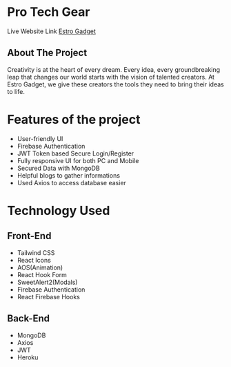 # Pro Tech Gear

Live Website Link [Estro Gadget](https://estro-gadget.web.app)

## About The Project
Creativity is at the heart of every dream. Every idea, every groundbreaking leap that changes our world starts with the vision of talented creators. At Estro Gadget, we give these creators the tools they need to bring their ideas to life.

# Features of the project

 * User-friendly UI
 * Firebase Authentication 
 * JWT Token based Secure Login/Register
 * Fully responsive UI for both PC and Mobile
 * Secured Data with MongoDB
 * Helpful blogs to gather informations
 * Used Axios to access database easier

 # Technology Used
  ## Front-End

  * Tailwind CSS
  * React Icons
  * AOS(Animation)
  * React Hook Form
  * SweetAlert2(Modals)
  * Firebase Authentication
  * React Firebase Hooks

  ## Back-End

  * MongoDB
  * Axios
  * JWT 
  * Heroku
